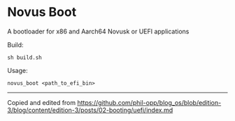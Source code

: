 # Novus Boot

A bootloader for x86 and Aarch64 Novusk or UEFI applications

Build:
```commandline
sh build.sh
```

Usage:
```commandline
novus_boot <path_to_efi_bin>
```

---

Copied and edited from https://github.com/phil-opp/blog_os/blob/edition-3/blog/content/edition-3/posts/02-booting/uefi/index.md
